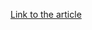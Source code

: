 [Link to the article](https://www.bleepingcomputer.com/news/security/fbi-links-north-korean-hackers-to-308-million-crypto-heist/)
